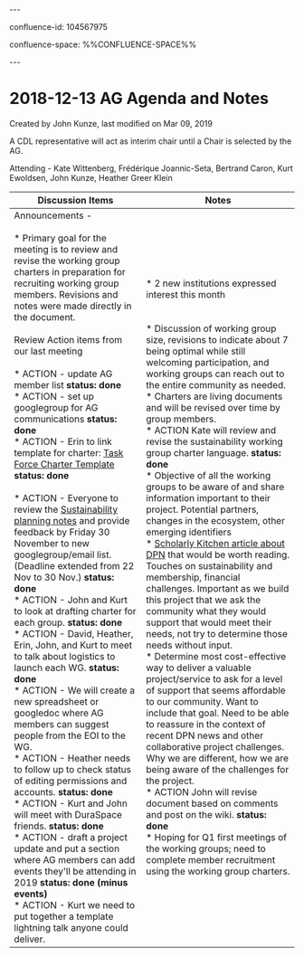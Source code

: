 \---

confluence-id: 104567975

confluence-space: %%CONFLUENCE-SPACE%%

\---

2018-12-13 AG Agenda and Notes
==============================

Created by John Kunze, last modified on Mar 09, 2019

A CDL representative will act as interim chair until a Chair is selected by the AG.

Attending - Kate Wittenberg, Frédérique Joannic-Seta, Bertrand Caron, Kurt Ewoldsen, John Kunze, Heather Greer Klein

| Discussion Items | Notes |
| --- | --- |
| Announcements -<br><br>*   Primary goal for the meeting is to review and revise the working group charters in preparation for recruiting working group members. Revisions and notes were made directly in the document.<br><br>Review Action items from our last meeting<br><br>*   ACTION - update AG member list **status: done**<br>*   ACTION - set up googlegroup for AG communications **status: done**<br>*   ACTION - Erin to link template for charter: [Task Force Charter Template](https://wiki.lyrasis.org/display/VIVO/Task+Force+Charter+Template) **status: done**<br>    <br>*   ACTION - Everyone to review the [Sustainability planning notes](https://docs.google.com/document/d/1tBGKJXKK0_dGLf_i0PsNpZb1dkCWqEQ5JedCeCqjfco/edit) and provide feedback by Friday 30 November to new googlegroup/email list. (Deadline extended from 22 Nov to 30 Nov.) **status: done**<br>*   ACTION - John and Kurt to look at drafting charter for each group. **status: done**<br>*   ACTION - David, Heather, Erin, John, and Kurt to meet to talk about logistics to launch each WG. **status: done**<br>*   ACTION - We will create a new spreadsheet or googledoc where AG members can suggest people from the EOI to the WG.<br>*   ACTION - Heather needs to follow up to check status of editing permissions and accounts. **status: done**<br>*   ACTION - Kurt and John will meet with DuraSpace friends. **status: done**<br>*   ACTION - draft a project update and put a section where AG members can add events they'll be attending in 2019 **status: done (minus events)**<br>*   ACTION - Kurt we need to put together a template lightning talk anyone could deliver. | *   2 new institutions expressed interest this month  <br>      <br>    <br>*   Discussion of working group size, revisions to indicate about 7 being optimal while still welcoming participation, and working groups can reach out to the entire community as needed.<br>*   Charters are living documents and will be revised over time by group members.<br>*   ACTION Kate will review and revise the sustainability working group charter language. **status: done**<br>*   Objective of all the working groups to be aware of and share information important to their project. Potential partners, changes in the ecosystem, other emerging identifiers<br>*   [Scholarly Kitchen article about DPN](https://scholarlykitchen.sspnet.org/2018/12/13/digital-preservation-network-disband/) that would be worth reading. Touches on sustainability and membership, financial challenges. Important as we build this project that we ask the community what they would support that would meet their needs, not try to determine those needs without input.<br>*   Determine most cost-effective way to deliver a valuable project/service to ask for a level of support that seems affordable to our community. Want to include that goal. Need to be able to reassure in the context of recent DPN news and other collaborative project challenges. Why we are different, how we are being aware of the challenges for the project.<br>*   ACTION John will revise document based on comments and post on the wiki. **status: done**<br>*   Hoping for Q1 first meetings of the working groups; need to complete member recruitment using the working group charters. |